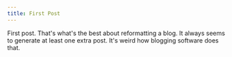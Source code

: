 ```yaml
---
title: First Post
---
```


First post.  That's what's the best about reformatting a blog.  It always seems to generate at least one extra post.  It's weird how blogging software does that.
